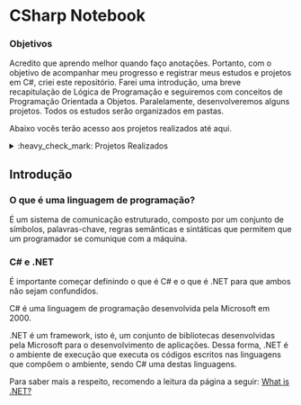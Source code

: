 # CSharp Notebook

### Objetivos
Acredito que aprendo melhor quando faço anotações. Portanto, com o objetivo de acompanhar meu progresso e registrar meus estudos e projetos em C#, criei este repositório. Farei uma introdução, uma breve recapitulação de Lógica de Programação e seguiremos com conceitos de Programação Orientada a Objetos. Paralelamente, desenvolveremos alguns projetos. Todos os estudos serão organizados em pastas.

Abaixo vocês terão acesso aos projetos realizados até aqui.

<details>
  <summary>:heavy_check_mark: Projetos Realizados</summary>
</details>

## Introdução

### O que é uma linguagem de programação?
É um sistema de comunicação estruturado, composto por um conjunto de símbolos, palavras-chave, regras semânticas e sintáticas que permitem que um programador se comunique com a máquina.

### C# e .NET
É importante começar definindo o que é C# e o que é .NET para que ambos não sejam confundidos.

C# é uma linguagem de programação desenvolvida pela Microsoft em 2000.

.NET é um framework, isto é, um conjunto de bibliotecas desenvolvidas pela Microsoft para o desenvolvimento de aplicações. Dessa forma, .NET é o ambiente de execução que executa os códigos escritos nas linguagens que compõem o ambiente, sendo C# uma destas linguagens.

Para saber mais a respeito, recomendo a leitura da página a seguir:
[What is .NET?](https://dotnet.microsoft.com/en-us/learn/dotnet/what-is-dotnet)

